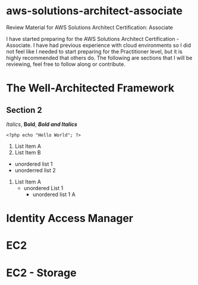 # aws-solutions-architect-associate
Review Material for AWS Solutions Architect Certification: Associate

I have started preparing for the AWS Solutions Architect Certification - Associate. I have had previous experience with cloud environments so I did not feel like I needed to start preparing for the Practitioner level, but it is highly recommended that others do. The following are sections that I will be reviewing, feel free to follow along or contribute.

# The Well-Architected Framework
## Section 2
*Italics*, **Bold**, ***Bold and Italics***

``<?php echo "Hello World"; ?>``

1. List Item A
2. List Item B

- unordered list 1
- unorderred list 2

1. List Item A
    - unordered List 1
        - unordered list 1 A

# Identity Access Manager
# EC2
# EC2 - Storage